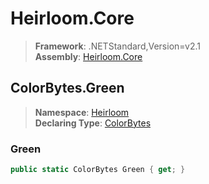 # Heirloom.Core

> **Framework**: .NETStandard,Version=v2.1  
> **Assembly**: [Heirloom.Core][0]  

## ColorBytes.Green

> **Namespace**: [Heirloom][0]  
> **Declaring Type**: [ColorBytes][1]  

### Green

```cs
public static ColorBytes Green { get; }
```

[0]: ../../../Heirloom.Core.md
[1]: ../ColorBytes.md
